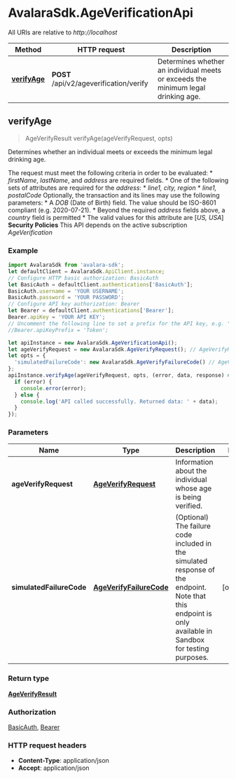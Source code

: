 # AvalaraSdk.AgeVerificationApi

All URIs are relative to *http://localhost*

Method | HTTP request | Description
------------- | ------------- | -------------
[**verifyAge**](AgeVerificationApi.md#verifyAge) | **POST** /api/v2/ageverification/verify | Determines whether an individual meets or exceeds the minimum legal drinking age.



## verifyAge

> AgeVerifyResult verifyAge(ageVerifyRequest, opts)

Determines whether an individual meets or exceeds the minimum legal drinking age.

The request must meet the following criteria in order to be evaluated: * *firstName*, *lastName*, and *address* are required fields. * One of the following sets of attributes are required for the *address*:   * *line1, city, region*   * *line1, postalCode*  Optionally, the transaction and its lines may use the following parameters: * A *DOB* (Date of Birth) field. The value should be ISO-8601 compliant (e.g. 2020-07-21). * Beyond the required *address* fields above, a *country* field is permitted   * The valid values for this attribute are [*US, USA*]  **Security Policies** This API depends on the active subscription *AgeVerification*

### Example

```javascript
import AvalaraSdk from 'avalara-sdk';
let defaultClient = AvalaraSdk.ApiClient.instance;
// Configure HTTP basic authorization: BasicAuth
let BasicAuth = defaultClient.authentications['BasicAuth'];
BasicAuth.username = 'YOUR USERNAME';
BasicAuth.password = 'YOUR PASSWORD';
// Configure API key authorization: Bearer
let Bearer = defaultClient.authentications['Bearer'];
Bearer.apiKey = 'YOUR API KEY';
// Uncomment the following line to set a prefix for the API key, e.g. "Token" (defaults to null)
//Bearer.apiKeyPrefix = 'Token';

let apiInstance = new AvalaraSdk.AgeVerificationApi();
let ageVerifyRequest = new AvalaraSdk.AgeVerifyRequest(); // AgeVerifyRequest | Information about the individual whose age is being verified.
let opts = {
  'simulatedFailureCode': new AvalaraSdk.AgeVerifyFailureCode() // AgeVerifyFailureCode | (Optional) The failure code included in the simulated response of the endpoint. Note that this endpoint is only available in Sandbox for testing purposes.
};
apiInstance.verifyAge(ageVerifyRequest, opts, (error, data, response) => {
  if (error) {
    console.error(error);
  } else {
    console.log('API called successfully. Returned data: ' + data);
  }
});
```

### Parameters


Name | Type | Description  | Notes
------------- | ------------- | ------------- | -------------
 **ageVerifyRequest** | [**AgeVerifyRequest**](AgeVerifyRequest.md)| Information about the individual whose age is being verified. | 
 **simulatedFailureCode** | [**AgeVerifyFailureCode**](.md)| (Optional) The failure code included in the simulated response of the endpoint. Note that this endpoint is only available in Sandbox for testing purposes. | [optional] 

### Return type

[**AgeVerifyResult**](AgeVerifyResult.md)

### Authorization

[BasicAuth](../README.md#BasicAuth), [Bearer](../README.md#Bearer)

### HTTP request headers

- **Content-Type**: application/json
- **Accept**: application/json

